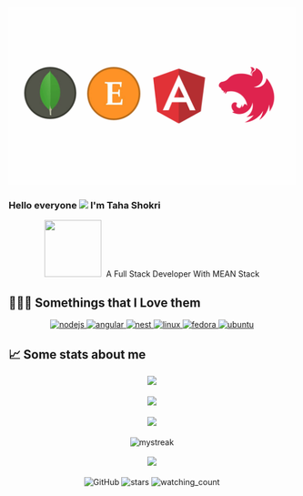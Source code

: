 <p align="center">
  <img src=https://github.com/llaravell/llaravell/raw/main/images/banner.png />
</p>

### Hello everyone <img src="https://raw.githubusercontent.com/MartinHeinz/MartinHeinz/master/wave.gif" width="30px"> I'm Taha Shokri
<p align="center">
  <kbd>
  <img src=https://pbs.twimg.com/profile_images/1173490464617615360/pVmA-hP8_400x400.jpg width=100 height=100 />
    </kbd>
A Full Stack Developer With MEAN Stack</p>
</p>


<p>
 
</p>

## 👨🏻‍💻 Somethings that I Love them

<p align="center">
    <a href="https://www.nodejs.org/" target="_blank"> <img src="https://www.vectorlogo.zone/logos/nodejs/nodejs-icon.svg" alt="nodejs" width="40" height="40"/> </a> 
    <a href="https://www.angular.io/" target="_blank"> <img src="https://www.vectorlogo.zone/logos/angular/angular-icon.svg" alt="angular" width="40" height="40"/> </a> 
    <a href="https://www.nestjs.com/" target="_blank"> <img src="https://www.vectorlogo.zone/logos/nestjs/nestjs-icon.svg" alt="nest" width="40" height="40"/> </a> 
    <a href="https://www.linux.org/" target="_blank"> <img src="https://www.vectorlogo.zone/logos/linux/linux-icon.svg" alt="linux" width="40" height="40"/> </a> 
     <a href="https://getfedora.org/" target="_blank"> <img src="https://www.vectorlogo.zone/logos/getfedora/getfedora-icon.svg" alt="fedora" width="40" height="40"/> </a> 
<a href="https://ubuntu.com/" target="_blank"> <img src="https://www.vectorlogo.zone/logos/ubuntu/ubuntu-icon.svg" alt="ubuntu" width="40" height="40"/> </a>  <br>
 <p>
   
  </p>
  
 ## &#x1f4c8; Some stats about me
 <p align="center">
 <img src=https://github-profile-trophy.vercel.app/?username=llaravell&theme=onedark&row=1 />
  <br/><br/>
 	  <img src=https://github-readme-stats.vercel.app/api?username=llaravell&theme=radical&line_height=20&count_private=true&show_icons=true />
  <br/><br/>
  <img src=https://github-readme-stats.vercel.app/api/top-langs/?username=llaravell&layout=compact&hide_border=true&bg_color=191b1f&title_color=46D1FD&text_color=fff&hide=html,css&langs_count=4 />
  <br/><br/>
  <img src="https://github-readme-streak-stats.herokuapp.com/?user=llaravell&theme=radical" alt="mystreak"/>
  <br/><br/>
  <img src=https://github-readme-stats.vercel.app/api/pin/?username=llaravell&repo=llaravell.github.io />
  <br/><br/>
  <img alt="GitHub" src="https://img.shields.io/badge/dynamic/json?logo=github&label=GitHub+Followers&labelColor=282c34&color=181717&query=%24.data.totalSubs&url=https%3A%2F%2Fapi.spencerwoo.com%2Fsubstats%2F%3Fsource%3Dgithub%26queryKey%3Dllaravell&longCache=true"/>
  <img src="https://img.shields.io/github/stars/llaravell?label=Stars" alt="stars">
  <img src="https://komarev.com/ghpvc/?username=llaravell&color=brightgreen" alt="watching_count" />
  </p>
